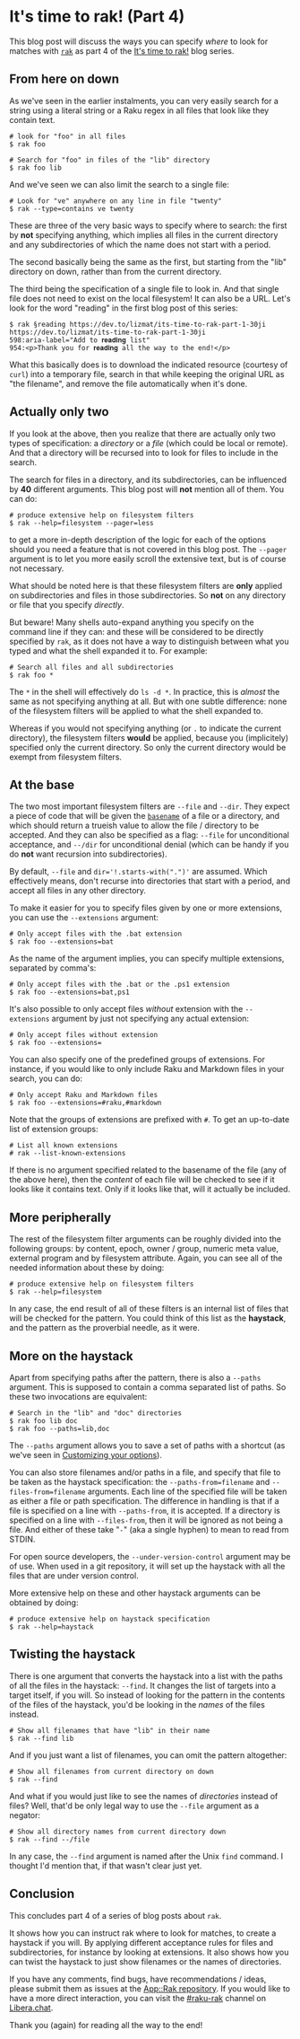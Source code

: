 # It's time to rak! (Part 4)

This blog post will discuss the ways you can specify *where* to look for matches with [`rak`](https://raku.land/zef:lizmat/App::Rak) as part 4 of the [It's time to rak!](https://dev.to/lizmat/its-time-to-rak-part-1-30ji) blog series.

## From here on down

As we've seen in the earlier instalments, you can very easily search for a string using a literal string or a Raku regex in all files that look like they contain text.
```
# look for "foo" in all files
$ rak foo

# Search for "foo" in files of the "lib" directory
$ rak foo lib
```
And we've seen we can also limit the search to a single file:
```
# Look for "ve" anywhere on any line in file "twenty"
$ rak --type=contains ve twenty
```
These are three of the very basic ways to specify where to search: the first by **not** specifying anything, which implies all files in the current directory and any subdirectories of which the name does not start with a period.

The second basically being the same as the first, but starting from the "lib" directory on down, rather than from the current directory.

The third being the specification of a single file to look in.  And that single file does not need to exist on the local filesystem!  It can also be a URL.  Let's look for the word "reading" in the first blog post of this series:
```
$ rak §reading https://dev.to/lizmat/its-time-to-rak-part-1-30ji
https://dev.to/lizmat/its-time-to-rak-part-1-30ji
598:aria-label="Add to 𝐫𝐞𝐚𝐝𝐢𝐧𝐠 list"
954:<p>Thank you for 𝐫𝐞𝐚𝐝𝐢𝐧𝐠 all the way to the end!</p>
```
What this basically does is to download the indicated resource (courtesy of `curl`) into a temporary file, search in that while keeping the original URL as "the filename", and remove the file automatically when it's done.

## Actually only two

If you look at the above, then you realize that there are actually only two types of specification: a *directory* or a *file* (which could be local or remote).  And that a directory will be recursed into to look for files to include in the search.

The search for files in a directory, and its subdirectories, can be influenced by **40** different arguments.  This blog post will **not** mention all of them.  You can do:
```
# produce extensive help on filesystem filters
$ rak --help=filesystem --pager=less
```
to get a more in-depth description of the logic for each of the options should you need a feature that is not covered in this blog post.  The `--pager` argument is to let you more easily scroll the extensive text, but is of course not necessary.

What should be noted here is that these filesystem filters are **only** applied on subdirectories and files in those subdirectories.  So **not** on any directory or file that you specify *directly*.

But beware!  Many shells auto-expand anything you specify on the command line if they can: and these will be considered to be directly specified by `rak`, as it does not have a way to distinguish between what you typed and what the shell expanded it to.  For example:
```
# Search all files and all subdirectories
$ rak foo *
```
The `*` in the shell will effectively do `ls -d *`.  In practice, this is *almost* the same as not specifying anything at all.  But with one subtle difference: none of the filesystem filters will be applied to what the shell expanded to.

Whereas if you would not specifying anything (or `.` to indicate the current directory), the filesystem filters **would** be applied, because you (implicitely) specified only the current directory.  So only the current directory would be exempt from filesystem filters.

## At the base

The two most important filesystem filters are `--file` and `--dir`.  They expect a piece of code that will be given the [`basename`](https://docs.raku.org/type/IO::Path#method_basename) of a file or a directory, and which should return a trueish value to allow the file / directory to be accepted.  And they can also be specified as a flag: `--file` for unconditional acceptance, and `--/dir` for unconditional denial (which can be handy if you do **not** want recursion into subdirectories).

By default, `--file` and `dir='!.starts-with(".")'` are assumed.  Which effectively means, don't recurse into directories that start with a period, and accept all files in any other directory.

To make it easier for you to specify files given by one or more extensions, you can use the `--extensions` argument:
```
# Only accept files with the .bat extension
$ rak foo --extensions=bat
```
As the name of the argument implies, you can specify multiple extensions, separated by comma's:
```
# Only accept files with the .bat or the .ps1 extension
$ rak foo --extensions=bat,ps1
```
It's also possible to only accept files *without* extension with the `--extensions` argument by just not specifying any actual extension:
```
# Only accept files without extension
$ rak foo --extensions=
```
You can also specify one of the predefined groups of extensions.  For instance, if you would like to only include Raku and Markdown files in your search, you can do:
```
# Only accept Raku and Markdown files
$ rak foo --extensions=#raku,#markdown
```
Note that the groups of extensions are prefixed with `#`.  To get an up-to-date list of extension groups:
```
# List all known extensions
# rak --list-known-extensions
```

If there is no argument specified related to the basename of the file (any of the above here), then the *content* of each file will be checked to see if it looks like it contains text.  Only if it looks like that, will it actually be included.

## More peripherally

The rest of the filesystem filter arguments can be roughly divided into the following groups: by content, epoch, owner / group, numeric meta value, external program and by filesystem attribute.  Again, you can see all of the needed information about these by doing:
```
# produce extensive help on filesystem filters
$ rak --help=filesystem
```
In any case, the end result of all of these filters is an internal list of files that will be checked for the pattern.  You could think of this list as the **haystack**, and the pattern as the proverbial needle, as it were.

## More on the haystack

Apart from specifying paths after the pattern, there is also a `--paths` argument.  This is supposed to contain a comma separated list of paths.  So these two invocations are equivalent:
```
# Search in the "lib" and "doc" directories
$ rak foo lib doc
$ rak foo --paths=lib,doc
```
The `--paths` argument allows you to save a set of paths with a shortcut (as we've seen in [Customizing your options](https://dev.to/lizmat/its-time-to-rak-part-2-18ha)).

You can also store filenames and/or paths in a file, and specify that file to be taken as the haystack specification: the `--paths-from=filename` and `--files-from=filename` arguments.  Each line of the specified file will be taken as either a file or path specification.  The difference in handling is that if a file is specified on a line with `--paths-from`, it is accepted.  If a directory is specified on a line with `--files-from`, then it will be ignored as not being a file.  And either of these take "`-`" (aka a single hyphen) to mean to read from STDIN.

For open source developers, the `--under-version-control` argument may be of use.  When used in a git repository, it will set up the haystack with all the files that are under version control.

More extensive help on these and other haystack arguments can be obtained by doing:
```
# produce extensive help on haystack specification
$ rak --help=haystack
```

## Twisting the haystack

There is one argument that converts the haystack into a list with the paths of all the files in the haystack: `--find`.  It changes the list of targets into a target itself, if you will.  So instead of looking for the pattern in the contents of the files of the haystack, you'd be looking in the *names* of the files instead.
```
# Show all filenames that have "lib" in their name
$ rak --find lib
```

And if you just want a list of filenames, you can omit the pattern altogether:
```
# Show all filenames from current directory on down
$ rak --find
```
And what if you would just like to see the names of *directories* instead of files?  Well, that'd be only legal way to use the `--file` argument as a negator:
```
# Show all directory names from current directory down
$ rak --find --/file
```
In any case, the `--find` argument is named after the Unix `find` command.  I thought I'd mention that, if that wasn't clear just yet.

## Conclusion

This concludes part 4 of a series of blog posts about `rak`.

It shows how you can instruct rak where to look for matches, to create a haystack if you will.  By applying different acceptance rules for files and subdirectories, for instance by looking at extensions.  It also shows how you can twist the haystack to just show filenames or the names of directories.

If you have any comments, find bugs, have recommendations / ideas, please submit them as issues at the [App::Rak repository](https://github.com/lizmat/App-Rak/issues).  If you would like to have a more direct interaction, you can visit the [#raku-rak](https://web.libera.chat/?channel=#raku-rak) channel on [Libera.chat](https://libera.chat).

Thank you (again) for reading all the way to the end!
